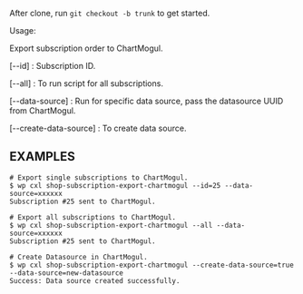 After clone, run `git checkout -b trunk` to get started.


Usage:

Export subscription order to ChartMogul.

[--id]
: Subscription ID.

[--all]
: To run script for all subscriptions.

[--data-source]
: Run for specific data source, pass the datasource UUID from ChartMogul.

[--create-data-source]
: To create data source.

## EXAMPLES

    # Export single subscriptions to ChartMogul.
    $ wp cxl shop-subscription-export-chartmogul --id=25 --data-source=xxxxxx
    Subscription #25 sent to ChartMogul.

    # Export all subscriptions to ChartMogul.
    $ wp cxl shop-subscription-export-chartmogul --all --data-source=xxxxxx
    Subscription #25 sent to ChartMogul.

    # Create Datasource in ChartMogul.
    $ wp cxl shop-subscription-export-chartmogul --create-data-source=true --data-source=new-datasource
    Success: Data source created successfully.
